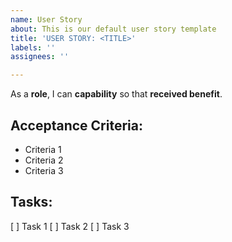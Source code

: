 ```yaml
---
name: User Story
about: This is our default user story template
title: 'USER STORY: <TITLE>'
labels: ''
assignees: ''

---
```


As a **role**, I can **capability** so that **received benefit**.

## Acceptance Criteria:

* Criteria 1
* Criteria 2
* Criteria 3

## Tasks:

[ ] Task 1
[ ] Task 2
[ ] Task 3
